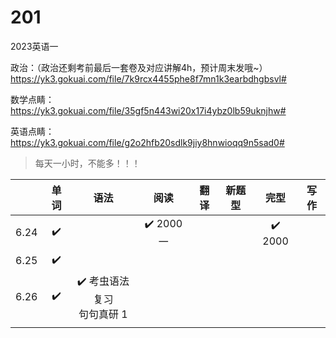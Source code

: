 # 201
2023英语一





政治：（政治还剩考前最后一套卷及对应讲解4h，预计周末发哦~）
https://yk3.gokuai.com/file/7k9rcx4455phe8f7mn1k3earbdhgbsvl#

数学点睛：
https://yk3.gokuai.com/file/35gf5n443wi20x17i4ybz0lb59uknjhw#

英语点睛：
https://yk3.gokuai.com/file/g2o2hfb20sdlk9jiy8hnwioqq9n5sad0#











> 每天一小时，不能多！！！

|      | 单词 |              语法              |   阅读    | 翻译 | 新题型 |  完型  | 写作 |
| :--: | :--: | :----------------------------: | :-------: | :--: | :----: | :----: | :--: |
| 6.24 |  ✔️   |                                | ✔️ 2000 一 |      |        | ✔️ 2000 |      |
| 6.25 |  ✔️   |                                |           |      |        |        |      |
| 6.26 |  ✔️   | ✔️ 考虫语法复习<br />句句真研 1 |           |      |        |        |      |
|      |      |                                |           |      |        |        |      |

































